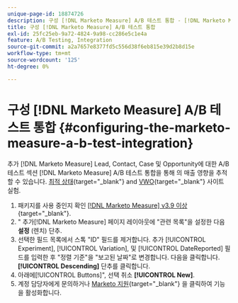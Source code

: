 ```yaml
---
unique-page-id: 18874726
description: 구성 [!DNL Marketo Measure] A/B 테스트 통합 - [!DNL Marketo Measure] - 제품 설명서
title: 구성 [!DNL Marketo Measure] A/B 테스트 통합
exl-id: 25fc25eb-9a72-4824-9a98-cc286e5c1e4a
feature: A/B Testing, Integration
source-git-commit: a2a7657e8377fd5c556d38f6eb815e39d2b8d15e
workflow-type: tm+mt
source-wordcount: '125'
ht-degree: 0%

---
```


# 구성 [!DNL Marketo Measure] A/B 테스트 통합 {#configuring-the-marketo-measure-a-b-test-integration}

추가 [!DNL Marketo Measure] Lead, Contact, Case 및 Opportunity에 대한 A/B 테스트 섹션 [!DNL Marketo Measure] A/B 테스트 통합을 통해 의 매출 영향을 추적할 수 있습니다. [최적 상태](https://optimizely.com/){target="_blank"} and [VWO](https://vwo.com/){target="_blank"} 사이트 실험.

1. 패키지를 사용 중인지 확인 [[!DNL Marketo Measure] v3.9 이상](https://appexchange.salesforce.com/appxListingDetail?listingId=a0N3000000B3KLuEAN){target="_blank"}.
1. &quot; 추가[!DNL Marketo Measure] 페이지 레이아웃에 &quot;관련 목록&quot;을 설정한 다음 **설정** (렌치) 단추.
1. 선택한 필드 목록에서 스톡 &quot;ID&quot; 필드를 제거합니다. 추가 [!UICONTROL Experiment], [!UICONTROL Variation], 및 [!UICONTROL DateReported] 필드를 입력한 후 &quot;정렬 기준&quot;을 &quot;보고된 날짜&quot;로 변경합니다. 다음을 클릭합니다. **[!UICONTROL Descending]** 단추를 클릭합니다.
1. 아래에[!UICONTROL Buttons]&quot;, 선택 취소 **[!UICONTROL New]**.
1. 계정 담당자에게 문의하거나 [Marketo 지원](https://nation.marketo.com/t5/support/ct-p/Support){target="_blank"} 을 클릭하여 기능을 활성화합니다.
